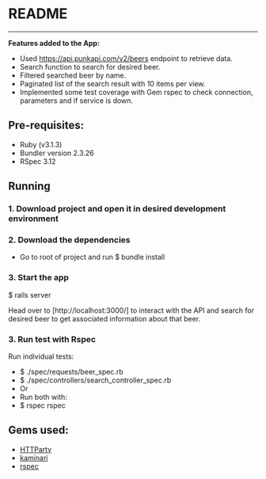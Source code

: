 # README
***

**Features added to the App:**
- Used https://api.punkapi.com/v2/beers endpoint to retrieve data.
- Search function to search for desired beer.
- Filtered searched beer by name.
- Paginated list of the search result with 10 items per view.
- Implemented some test coverage with Gem rspec to check connection, parameters and if service is down.

## Pre-requisites:
- Ruby (v3.1.3)
- Bundler version 2.3.26
- RSpec 3.12

## Running
### 1. Download project and open it in desired development environment

### 2. Download the dependencies
 - Go to root of project and run
$ bundle install

### 3. Start the app

$ rails server

Head over to [http://localhost:3000/] to
interact with the API and search for desired beer to get associated
information about that beer.

### 3. Run test with Rspec
Run individual tests:
- $ ./spec/requests/beer_spec.rb
- $ ./spec/controllers/search_controller_spec.rb
- Or
-  Run both with:
-  $ rspec rspec

## Gems used:
- [HTTParty](https://github.com/jnunemaker/httparty)
- [kaminari](https://github.com/kaminari/kaminari)
- [rspec](https://github.com/rspec/rspec-rails)

